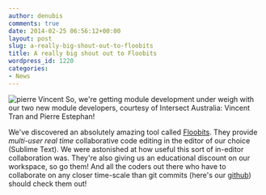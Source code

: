 ```yaml
---
author: denubis
comments: true
date: 2014-02-25 06:56:12+00:00
layout: post
slug: a-really-big-shout-out-to-floobits
title: A really big shout out to Floobits
wordpress_id: 1220
categories:
- News
---
```


![pierre Vincent](wp-content/uploads//2014/02/pierreVincent1.jpg) So, we're getting module development under weigh with our two new module developers, courtesy of Intersect Australia: Vincent Tran and Pierre Estephan!

We've discovered an absolutely amazing tool called [Floobits](https://floobits.com/help/faq). They provide _multi-user real time_ collaborative code editing in the editor of our choice (Sublime Text). We were astonished at how useful this sort of in-editor collaboration was. They're also giving us an educational discount on our workspace, so go them! And all the coders out there who have to collaborate on any closer time-scale than git commits (here's our [github](https://github.com/FAIMS)) should check them out!
